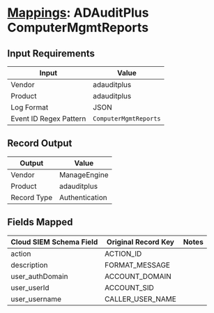 # [Mappings](README.md): ADAuditPlus ComputerMgmtReports

## Input Requirements

|Input|Value|
|-----|-----|
|Vendor|adauditplus|
|Product|adauditplus|
|Log Format|JSON|
|Event ID Regex Pattern|`ComputerMgmtReports`|

## Record Output

|Output|Value|
|------|-----|
|Vendor|ManageEngine|
|Product|adauditplus|
|Record Type|Authentication|

## Fields Mapped

|Cloud SIEM Schema Field|Original Record Key|Notes|
|-----------------------|-------------------|-----|
|action|ACTION_ID||
|description|FORMAT_MESSAGE||
|user_authDomain|ACCOUNT_DOMAIN||
|user_userId|ACCOUNT_SID||
|user_username|CALLER_USER_NAME||

